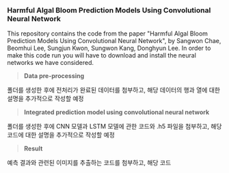 ### Harmful Algal Bloom Prediction Models Using Convolutional Neural Network

This repository contains the code from the paper "Harmful Algal Bloom Prediction Models Using Convolutional Neural Network", by Sangwon Chae, Beomhui Lee, Sungjun Kwon, Sungwon Kang, Donghyun Lee.
In order to make this code run you will have to download and install the neural networks we have considered.<br/>                

> **Data pre-processing**

폴더를 생성한 후에 전처리가 완료된 데이터를 첨부하고, 해당 데이터의 행과 열에 대한 설명을 추가적으로 작성할 예정

> **Integrated prediction model using convolutional neural network**

폴더를 생성한 후에 CNN 모델과 LSTM 모델에 관한 코드와 .h5 파일을 첨부하고, 해당 코드에 대한 설명을 추가적으로 작성할 예정

> **Result**

예측 결과와 관련된 이미지를 추출하는 코드를 첨부하고, 해당 코드
